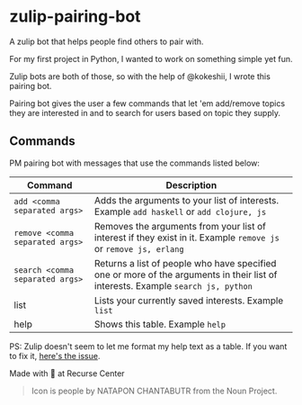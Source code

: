 # zulip-pairing-bot
A zulip bot that helps people find others to pair with.

For my first project in Python, I wanted to work on something simple yet fun.

Zulip bots are both of those, so with the help of @kokeshii, I wrote this pairing bot.

Pairing bot gives the user a few commands that let 'em add/remove topics they are interested in
and to search for users based on topic they supply.

## Commands
PM pairing bot with messages that use the commands listed below:

Command | Description
--- | ---
`add <comma separated args>` | Adds the arguments to your list of interests. Example `add haskell` or `add clojure, js`
`remove <comma separated args>` | Removes the arguments from your list of interest if they exist in it. Example `remove js` or `remove js, erlang`
`search <comma separated args>` | Returns a list of people who have specified one or more of the arguments in their list of interests. Example `search js, python`
list | Lists your currently saved interests. Example `list`
help | Shows this table. Example `help`

PS: Zulip doesn't seem to let me format my help text as a table. If you want to fix it, [here's the issue](https://github.com/zeusdeux/zulip-pairing-bot/issues/1).

Made with :heart_decoration: at Recurse Center

> Icon is people by NATAPON CHANTABUTR from the Noun Project.
